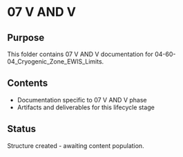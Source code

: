 # 07 V AND V

## Purpose
This folder contains 07 V AND V documentation for 04-60-04_Cryogenic_Zone_EWIS_Limits.

## Contents
- Documentation specific to 07 V AND V phase
- Artifacts and deliverables for this lifecycle stage

## Status
Structure created - awaiting content population.
